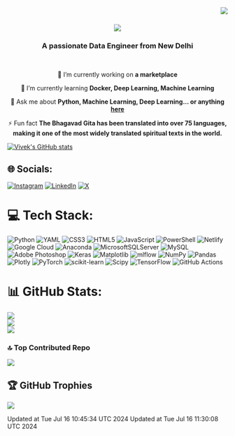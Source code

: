 <img align="right" src="https://visitor-badge.laobi.icu/badge?page_id=Vivek99sr.Vivek99sr" />

<h1 align="center">
    <img src="https://readme-typing-svg.herokuapp.com/?font=Righteous&size=35&center=true&vCenter=true&width=500&height=70&duration=4000&lines=Hi+There!+👋;Welcome!+To+My+GitHub+Profile;I'm+Vivek+Srivastava!;" />
</h1>

<h3 align="center">A passionate Data Engineer from New Delhi </h3>

<br/>

<div align="center">
 
 🔭 I’m currently working on **a marketplace**
 
 🌱 I’m currently learning **Docker, Deep Learning, Machine Learning**

💬 Ask me about **Python, Machine Learning, Deep Learning... or anything [here](https://github.com/Vivek99sr/Vivek99sr/issues)**

⚡ Fun fact **The Bhagavad Gita has been translated into over 75 languages, making it one of the most widely translated spiritual texts in the world.**

 </div>
 
 <!-- GitHub Stats from: https://github.com/Vivek99sr/github-readme-stats -->
[![Vivek's GitHub stats](https://github-readme-stats.vercel.app/api?username=Vivek99sr&show_icons=true&theme=radical)](https://github.com/Vivek99sr/github-readme-stats)



## 🌐 Socials:
[![Instagram](https://img.shields.io/badge/Instagram-%23E4405F.svg?logo=Instagram&logoColor=white)](https://instagram.com/vivek_srivastava._) [![LinkedIn](https://img.shields.io/badge/LinkedIn-%230077B5.svg?logo=linkedin&logoColor=white)](https://linkedin.com/in/vivek-srivastav-80122b262) [![X](https://img.shields.io/badge/X-black.svg?logo=X&logoColor=white)](https://x.com/@Vivek99sr) 

# 💻 Tech Stack:
![Python](https://img.shields.io/badge/python-3670A0?style=for-the-badge&logo=python&logoColor=ffdd54) ![YAML](https://img.shields.io/badge/yaml-%23ffffff.svg?style=for-the-badge&logo=yaml&logoColor=151515) ![CSS3](https://img.shields.io/badge/css3-%231572B6.svg?style=for-the-badge&logo=css3&logoColor=white) ![HTML5](https://img.shields.io/badge/html5-%23E34F26.svg?style=for-the-badge&logo=html5&logoColor=white) ![JavaScript](https://img.shields.io/badge/javascript-%23323330.svg?style=for-the-badge&logo=javascript&logoColor=%23F7DF1E) ![PowerShell](https://img.shields.io/badge/PowerShell-%235391FE.svg?style=for-the-badge&logo=powershell&logoColor=white) ![Netlify](https://img.shields.io/badge/netlify-%23000000.svg?style=for-the-badge&logo=netlify&logoColor=#00C7B7) ![Google Cloud](https://img.shields.io/badge/GoogleCloud-%234285F4.svg?style=for-the-badge&logo=google-cloud&logoColor=white) ![Anaconda](https://img.shields.io/badge/Anaconda-%2344A833.svg?style=for-the-badge&logo=anaconda&logoColor=white) ![MicrosoftSQLServer](https://img.shields.io/badge/Microsoft%20SQL%20Server-CC2927?style=for-the-badge&logo=microsoft%20sql%20server&logoColor=white) ![MySQL](https://img.shields.io/badge/mysql-4479A1.svg?style=for-the-badge&logo=mysql&logoColor=white) ![Adobe Photoshop](https://img.shields.io/badge/adobe%20photoshop-%2331A8FF.svg?style=for-the-badge&logo=adobe%20photoshop&logoColor=white) ![Keras](https://img.shields.io/badge/Keras-%23D00000.svg?style=for-the-badge&logo=Keras&logoColor=white) ![Matplotlib](https://img.shields.io/badge/Matplotlib-%23ffffff.svg?style=for-the-badge&logo=Matplotlib&logoColor=black) ![mlflow](https://img.shields.io/badge/mlflow-%23d9ead3.svg?style=for-the-badge&logo=numpy&logoColor=blue) ![NumPy](https://img.shields.io/badge/numpy-%23013243.svg?style=for-the-badge&logo=numpy&logoColor=white) ![Pandas](https://img.shields.io/badge/pandas-%23150458.svg?style=for-the-badge&logo=pandas&logoColor=white) ![Plotly](https://img.shields.io/badge/Plotly-%233F4F75.svg?style=for-the-badge&logo=plotly&logoColor=white) ![PyTorch](https://img.shields.io/badge/PyTorch-%23EE4C2C.svg?style=for-the-badge&logo=PyTorch&logoColor=white) ![scikit-learn](https://img.shields.io/badge/scikit--learn-%23F7931E.svg?style=for-the-badge&logo=scikit-learn&logoColor=white) ![Scipy](https://img.shields.io/badge/SciPy-%230C55A5.svg?style=for-the-badge&logo=scipy&logoColor=%white) ![TensorFlow](https://img.shields.io/badge/TensorFlow-%23FF6F00.svg?style=for-the-badge&logo=TensorFlow&logoColor=white) ![GitHub Actions](https://img.shields.io/badge/github%20actions-%232671E5.svg?style=for-the-badge&logo=githubactions&logoColor=white)
# 📊 GitHub Stats:
![](https://github-readme-stats.vercel.app/api?username=Vivek99sr&theme=dark&hide_border=false&include_all_commits=true&count_private=false)<br/>
![](https://github-readme-streak-stats.herokuapp.com/?user=Vivek99sr&theme=dark&hide_border=false)<br/>
![](https://github-readme-stats.vercel.app/api/top-langs/?username=Vivek99sr&theme=dark&hide_border=false&include_all_commits=true&count_private=false&layout=compact)

### 🔝 Top Contributed Repo
![](https://github-contributor-stats.vercel.app/api?username=Vivek99sr&limit=5&theme=dark&combine_all_yearly_contributions=true)


## 🏆 GitHub Trophies
![](https://github-profile-trophy.vercel.app/?username=Vivek99sr&theme=radical&no-frame=false&no-bg=false&margin-w=4)

<!-- Proudly created with GPRM ( https://gprm.itsvg.in ) -->


Updated at Tue Jul 16 10:45:34 UTC 2024
Updated at Tue Jul 16 11:30:08 UTC 2024
